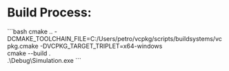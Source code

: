 <h1>Build Process:</h1>
```bash
cmake .. -DCMAKE_TOOLCHAIN_FILE=C:/Users/petro/vcpkg/scripts/buildsystems/vcpkg.cmake -DVCPKG_TARGET_TRIPLET=x64-windows<br>
cmake --build .<br>
.\Debug\Simulation.exe
```